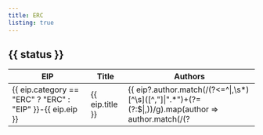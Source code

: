 ```yaml
---
title: ERC
listing: true
---
```


<!-- markdownlint-disable no-inline-html reference-links-images no-reversed-links -->

<div v-for="status in $frontmatter.statuses">
    <h2>{{ status }}</h2>
    <table style="width: 100%; display: table;">
        <thead>
            <tr>
                <th>EIP</th>
                <th>Title</th>
                <th>Authors</th>
            </tr>
        </thead>
        <tbody>
            <tr v-for="eip of $frontmatter.eips.filter(eip => eip.status == status && eip.category == "ERC")">
                <td><a :href="`./eip-${eip.eip}`">{{ eip.category == "ERC" ? "ERC" : "EIP" }}-{{ eip.eip }}</a></td>
                <td>{{ eip.title }}</td>
                <td>{{ eip?.author.match(/(?<=^|,\s*)[^\s]([^,"]|".*")+(?=(?:$|,))/g).map(author => author.match(/(?<![(<].*)[^\s(<][^(<]*\w/g)[0]).join(", ") }}</td>
            </tr>
        </tbody>
    </table>
</div>
